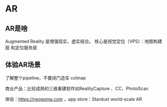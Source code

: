 # AR
## AR是啥
Augmented Reality 是增强现实，虚实结合。
核心是视觉定位（VPS）：地图构建层 和定位服务层

## 体验AR场景
了解整个pipeline，不要闭门造车 colmap

商业产品：比较成熟的三维重建软件如RealityCapture 、CC、PhotoScan

 
体验：https://neogoma.com ，app store：Stardust world-scale AR